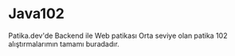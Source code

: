 # Java102

Patika.dev'de Backend ile Web patikası Orta seviye olan patika 102 alıştırmalarımın tamamı buradadır.

